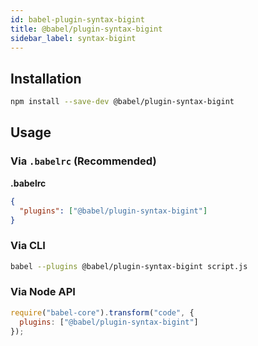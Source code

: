 ```yaml
---
id: babel-plugin-syntax-bigint
title: @babel/plugin-syntax-bigint
sidebar_label: syntax-bigint
---
```



## Installation

```sh
npm install --save-dev @babel/plugin-syntax-bigint
```

## Usage

### Via `.babelrc` (Recommended)

**.babelrc**

```json
{
  "plugins": ["@babel/plugin-syntax-bigint"]
}
```

### Via CLI

```sh
babel --plugins @babel/plugin-syntax-bigint script.js
```

### Via Node API

```javascript
require("babel-core").transform("code", {
  plugins: ["@babel/plugin-syntax-bigint"]
});
```


